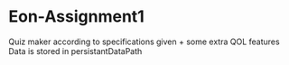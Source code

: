 # Eon-Assignment1
Quiz maker according to specifications given + some extra QOL features
Data is stored in persistantDataPath
